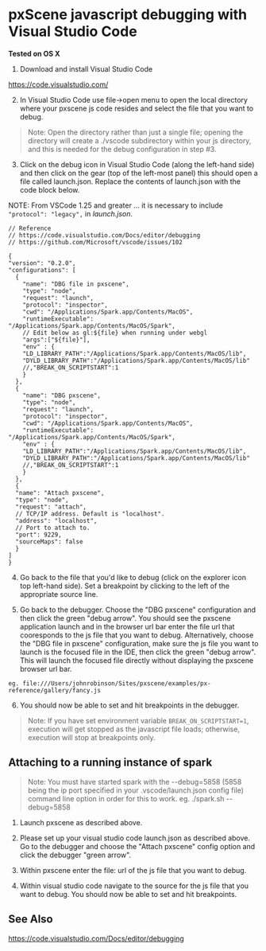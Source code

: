 



# pxScene javascript debugging with Visual Studio Code



**Tested on OS X**



1. Download and install Visual Studio Code

  https://code.visualstudio.com/

2.  In Visual Studio Code use file->open menu to open the local directory where your pxscene js code resides and select the file that you want to debug.

> Note: Open the directory rather than just a single file; opening the directory will create a ./vscode subdirectory within your js directory, and this is needed for the debug configuration in step #3.  



3. Click on the debug icon in Visual Studio Code (along the left-hand side) and then click on the gear (top of the left-most panel) this should open a file called launch.json.  Replace the contents of launch.json with the code block below.

NOTE:  From VSCode 1.25 and greater ... it is necessary to include `"protocol": "legacy",` in *launch.json*.

  ~~~~
// Reference
// https://code.visualstudio.com/Docs/editor/debugging
// https://github.com/Microsoft/vscode/issues/102

{
  "version": "0.2.0",
  "configurations": [
    {
      "name": "DBG file in pxscene",
      "type": "node",
      "request": "launch",
      "protocol": "inspector",
      "cwd": "/Applications/Spark.app/Contents/MacOS",
      "runtimeExecutable": "/Applications/Spark.app/Contents/MacOS/Spark",
      // Edit below as gl:${file} when running under webgl
      "args":["${file}"],
      "env" : {
      "LD_LIBRARY_PATH":"/Applications/Spark.app/Contents/MacOS/lib",
      "DYLD_LIBRARY_PATH":"/Applications/Spark.app/Contents/MacOS/lib"
      //,"BREAK_ON_SCRIPTSTART":1    
      }
    },
    {
      "name": "DBG pxscene",
      "type": "node",
      "request": "launch",
      "protocol": "inspector",
      "cwd": "/Applications/Spark.app/Contents/MacOS",
      "runtimeExecutable": "/Applications/Spark.app/Contents/MacOS/Spark",
      "env" : {
      "LD_LIBRARY_PATH":"/Applications/Spark.app/Contents/MacOS/lib",
      "DYLD_LIBRARY_PATH":"/Applications/Spark.app/Contents/MacOS/lib"
      //,"BREAK_ON_SCRIPTSTART":1      
      }
    },   
    {
    "name": "Attach pxscene",
    "type": "node",
    "request": "attach",
    // TCP/IP address. Default is "localhost".
    "address": "localhost",
    // Port to attach to.
    "port": 9229,
    "sourceMaps": false
    }
  ]
}
  ~~~~

4.  Go back to the file that you'd like to debug (click on the explorer icon top left-hand side).  Set a breakpoint by clicking to the left of the appropriate source line.

5. Go back to the debugger.  Choose the "DBG pxscene" configuration and then click the green "debug arrow".  You should see the pxscene application launch and in the browser url bar enter the file url that cooresponds to the js file that you want to debug.  Alternatively, choose the "DBG file in pxscene" configuration, make sure the js file you want to launch is the focused file in the IDE, then click the green "debug arrow". This will launch the focused file directly without displaying the pxscene browser url bar.

  ~~~~
  eg. file:///Users/johnrobinson/Sites/pxscene/examples/px-reference/gallery/fancy.js
  ~~~~

6.  You should now be able to set and hit breakpoints in the debugger.

> Note: If you have set environment variable `BREAK_ON_SCRIPTSTART=1`, execution will get stopped as the javascript file loads; otherwise, execution will stop at breakpoints only.


## Attaching to a running instance of spark


> Note: You must have started spark with the --debug=5858 (5858 being the ip port specified in your .vscode/launch.json 
> config file) command line option in order for this to work.  eg. ./spark.sh --debug=5858

1.  Launch pxscene as described above.

2.  Please set up your visual studio code launch.json as described above.  Go to the debugger and choose the "Attach pxscene" config option and click the debugger "green arrow".

3.  Within pxscene enter the file: url of the js file that you want to debug.

4.  Within visual studio code navigate to the source for the js file that you want to debug.  You should now be able to set and hit breakpoints.

## See Also

https://code.visualstudio.com/Docs/editor/debugging
